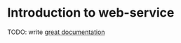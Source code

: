 # Introduction to web-service

TODO: write [great documentation](http://jacobian.org/writing/what-to-write/)
